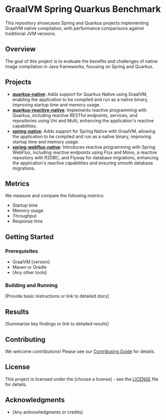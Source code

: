 # GraalVM Spring Quarkus Benchmark

This repository showcases Spring and Quarkus projects implementing GraalVM native compilation, with performance comparisons against traditional JVM versions.

## Overview

The goal of this project is to evaluate the benefits and challenges of native image compilation in Java frameworks, focusing on Spring and Quarkus.

## Projects

- **[quarkus-native](./quarkus-native)**: Adds support for Quarkus Native using GraalVM, enabling the application to be compiled and run as a native binary, improving startup time and memory usage.
- **[quarkus-reactive-native](./quarkus-reactive-native)**: Implements reactive programming with Quarkus, including reactive RESTful endpoints, services, and repositories using Uni and Multi, enhancing the application's reactive capabilities.
- **[spring-native](./spring-native)**: Adds support for Spring Native with GraalVM, allowing the application to be compiled and run as a native binary, improving startup time and memory usage.
- **[spring-webflux-native](./spring-webflux-native)**: Introduces reactive programming with Spring WebFlux, including reactive endpoints using Flux and Mono, a reactive repository with R2DBC, and Flyway for database migrations, enhancing the application's reactive capabilities and ensuring smooth database migrations.


## Metrics

We measure and compare the following metrics:

- Startup time
- Memory usage
- Throughput
- Response time

## Getting Started

### Prerequisites

- GraalVM [version]
- Maven or Gradle
- [Any other tools]

### Building and Running

[Provide basic instructions or link to detailed docs]

## Results

[Summarize key findings or link to detailed results]

## Contributing

We welcome contributions! Please see our [Contributing Guide](CONTRIBUTING.md) for details.

## License

This project is licensed under the [choose a license] - see the [LICENSE](LICENSE) file for details.

## Acknowledgments

- [Any acknowledgments or credits]
